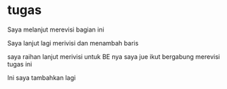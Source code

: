 # tugas

Saya melanjut merevisi bagian ini

Saya lanjut lagi merivisi dan menambah baris

saya raihan lanjut merivisi untuk BE nya
saya jue ikut bergabung merevisi tugas ini


Ini saya tambahkan lagi
